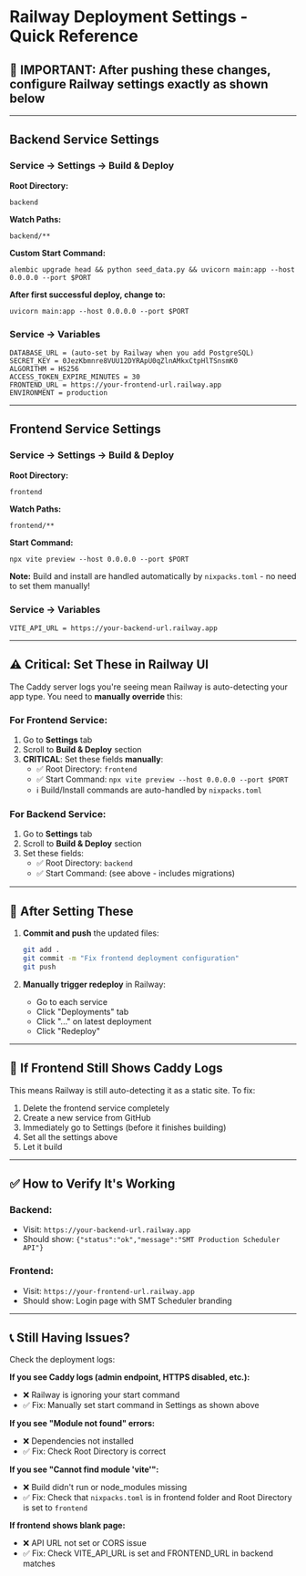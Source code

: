 # Railway Deployment Settings - Quick Reference

## 🔴 IMPORTANT: After pushing these changes, configure Railway settings exactly as shown below

---

## Backend Service Settings

### Service → Settings → Build & Deploy

**Root Directory:**
```
backend
```

**Watch Paths:**
```
backend/**
```

**Custom Start Command:**
```
alembic upgrade head && python seed_data.py && uvicorn main:app --host 0.0.0.0 --port $PORT
```

**After first successful deploy, change to:**
```
uvicorn main:app --host 0.0.0.0 --port $PORT
```

### Service → Variables

```
DATABASE_URL = (auto-set by Railway when you add PostgreSQL)
SECRET_KEY = 0JezKbmnre8VUU12DYRApU0qZlnAMkxCtpHlTSnsmK0
ALGORITHM = HS256
ACCESS_TOKEN_EXPIRE_MINUTES = 30
FRONTEND_URL = https://your-frontend-url.railway.app
ENVIRONMENT = production
```

---

## Frontend Service Settings

### Service → Settings → Build & Deploy

**Root Directory:**
```
frontend
```

**Watch Paths:**
```
frontend/**
```

**Start Command:**
```
npx vite preview --host 0.0.0.0 --port $PORT
```

**Note:** Build and install are handled automatically by `nixpacks.toml` - no need to set them manually!

### Service → Variables

```
VITE_API_URL = https://your-backend-url.railway.app
```

---

## ⚠️ Critical: Set These in Railway UI

The Caddy server logs you're seeing mean Railway is auto-detecting your app type. You need to **manually override** this:

### For Frontend Service:

1. Go to **Settings** tab
2. Scroll to **Build & Deploy** section
3. **CRITICAL**: Set these fields **manually**:
   - ✅ Root Directory: `frontend`
   - ✅ Start Command: `npx vite preview --host 0.0.0.0 --port $PORT`
   - ℹ️ Build/Install commands are auto-handled by `nixpacks.toml`

### For Backend Service:

1. Go to **Settings** tab
2. Scroll to **Build & Deploy** section
3. Set these fields:
   - ✅ Root Directory: `backend`
   - ✅ Start Command: (see above - includes migrations)

---

## 🔄 After Setting These

1. **Commit and push** the updated files:
   ```bash
   git add .
   git commit -m "Fix frontend deployment configuration"
   git push
   ```

2. **Manually trigger redeploy** in Railway:
   - Go to each service
   - Click "Deployments" tab
   - Click "..." on latest deployment
   - Click "Redeploy"

---

## 🐛 If Frontend Still Shows Caddy Logs

This means Railway is still auto-detecting it as a static site. To fix:

1. Delete the frontend service completely
2. Create a new service from GitHub
3. Immediately go to Settings (before it finishes building)
4. Set all the settings above
5. Let it build

---

## ✅ How to Verify It's Working

### Backend:
- Visit: `https://your-backend-url.railway.app`
- Should show: `{"status":"ok","message":"SMT Production Scheduler API"}`

### Frontend:
- Visit: `https://your-frontend-url.railway.app`
- Should show: Login page with SMT Scheduler branding

---

## 📞 Still Having Issues?

Check the deployment logs:

**If you see Caddy logs (admin endpoint, HTTPS disabled, etc.):**
- ❌ Railway is ignoring your start command
- ✅ Fix: Manually set start command in Settings as shown above

**If you see "Module not found" errors:**
- ❌ Dependencies not installed
- ✅ Fix: Check Root Directory is correct

**If you see "Cannot find module 'vite'":**
- ❌ Build didn't run or node_modules missing
- ✅ Fix: Check that `nixpacks.toml` is in frontend folder and Root Directory is set to `frontend`

**If frontend shows blank page:**
- ❌ API URL not set or CORS issue
- ✅ Fix: Check VITE_API_URL is set and FRONTEND_URL in backend matches


